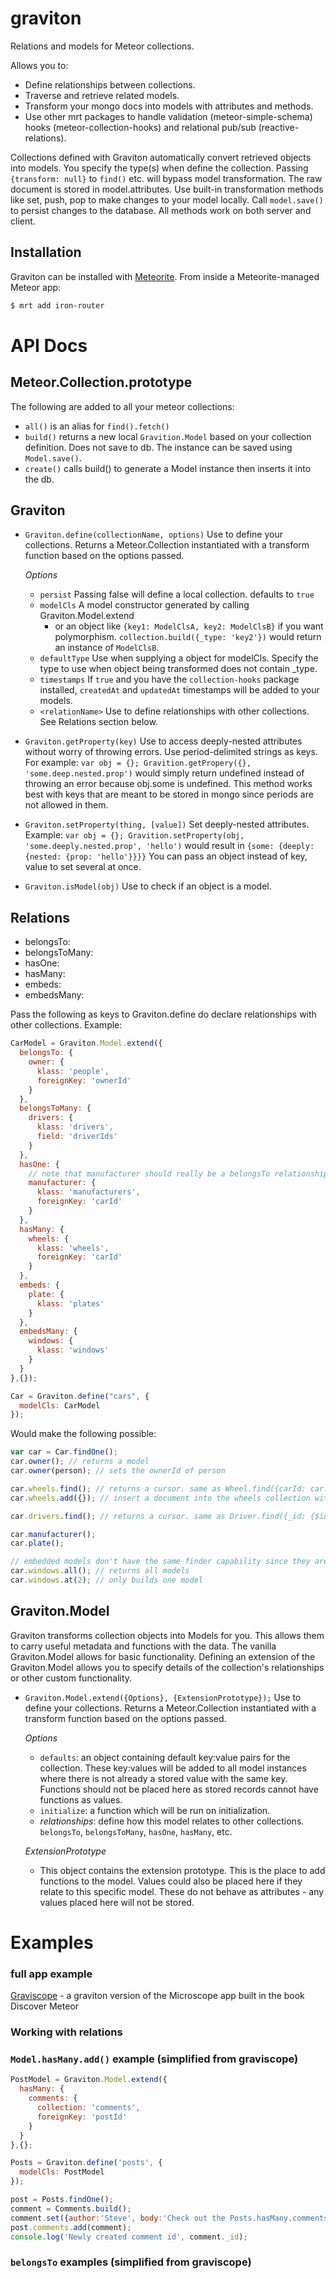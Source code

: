 graviton
========

Relations and models for Meteor collections.

Allows you to:

* Define relationships between collections.
* Traverse and retrieve related models.
* Transform your mongo docs into models with attributes and methods.
* Use other mrt packages to handle validation (meteor-simple-schema) hooks (meteor-collection-hooks) and relational pub/sub (reactive-relations).
 
Collections defined with Graviton automatically convert retrieved objects into models. You specify the type(s) when define the collection. Passing `{transform: null}` to `find()` etc. will bypass model transformation. The raw document is stored in model.attributes. Use built-in transformation methods like set, push, pop to make changes to your model locally. Call `model.save()` to persist changes to the database. All methods work on both server and client.

##  Installation

Graviton can be installed with [Meteorite](https://github.com/oortcloud/meteorite/). From inside a Meteorite-managed Meteor app:

``` sh
$ mrt add iron-router
```

# API Docs

## Meteor.Collection.prototype
The following are added to all your meteor collections:
* `all()` is an alias for `find().fetch()`
* `build()` returns a new local `Gravition.Model` based on your collection definition. Does not save to db. The instance can be saved using `Model.save()`.
* `create()` calls build() to generate a Model instance then inserts it into the db.

## Graviton
* `Graviton.define(collectionName, options)` Use to define your collections. Returns a Meteor.Collection instantiated with a transform function based on the options passed.

  *Options*
    * `persist` Passing false will define a local collection. defaults to `true`
    * `modelCls` A model constructor generated by calling Graviton.Model.extend
      * or an object like `{key1: ModelClsA, key2: ModelClsB}` if you want polymorphism. `collection.build({_type: 'key2'})` would return an instance of `ModelClsB`.
    * `defaultType` Use when supplying a object for modelCls. Specify the type to use when object being transformed does not contain _type.
    * `timestamps` If `true` and you have the `collection-hooks` package installed, `createdAt` and `updatedAt` timestamps will be added to your models.
    * `<relationName>` Use to define relationships with other collections. See Relations section below.

* `Graviton.getProperty(key)` Use to access deeply-nested attributes without worry of throwing errors. Use period-delimited strings as keys. For example: `var obj = {}; Gravition.getPropery({}, 'some.deep.nested.prop')` would simply return undefined instead of throwing an error because obj.some is undefined. This method works best with keys that are meant to be stored in mongo since periods are not allowed in them.
* `Graviton.setProperty(thing, [value])` Set deeply-nested attributes. Example: `var obj = {}; Gravition.setProperty(obj, 'some.deeply.nested.prop', 'hello')` would result in `{some: {deeply: {nested: {prop: 'hello'}}}}` You can pass an object instead of key, value to set several at once.
* `Graviton.isModel(obj)` Use to check if an object is a model.

## Relations

* belongsTo:
* belongsToMany:
* hasOne:
* hasMany:
* embeds:
* embedsMany:

Pass the following as keys to Graviton.define do declare relationships with other collections. Example: 
```javascript
CarModel = Graviton.Model.extend({
  belongsTo: {
    owner: {
      klass: 'people',
      foreignKey: 'ownerId'
    }
  },
  belongsToMany: {
    drivers: {
      klass: 'drivers',
      field: 'driverIds'
    }
  },
  hasOne: {
    // note that manufacturer should really be a belongsTo relationship since manufacturer shouldn't have a single carId
    manufacturer: {
      klass: 'manufacturers',
      foreignKey: 'carId'
    }
  },
  hasMany: {
    wheels: {
      klass: 'wheels',
      foreignKey: 'carId'
    }
  },
  embeds: {
    plate: {
      klass: 'plates'
    }
  },
  embedsMany: {
    windows: {
      klass: 'windows'
    }
  }
},{});

Car = Graviton.define("cars", {
  modelCls: CarModel
});
```
Would make the following possible:
```javascript
var car = Car.findOne();
car.owner(); // returns a model
car.owner(person); // sets the ownerId of person

car.wheels.find(); // returns a cursor. same as Wheel.find({carId: car._id})
car.wheels.add({}); // insert a document into the wheels collection with carId = car._id

car.drivers.find(); // returns a cursor. same as Driver.find({_id: {$in: car.get('driverIds')}})

car.manufacturer();
car.plate();

// embedded models don't have the same finder capability since they aren't kept in minimongo
car.windows.all(); // returns all models
car.windows.at(2); // only builds one model
```

## Graviton.Model

Graviton transforms collection objects into Models for you. This allows them to carry useful metadata and functions with the data. The vanilla Graviton.Model allows for basic functionality. Defining an extension of the Graviton.Model allows you to specify details of the collection's relationships or other custom functionality.

* `Graviton.Model.extend({Options}, {ExtensionPrototype});` Use to define your collections. Returns a Meteor.Collection instantiated with a transform function based on the options passed.

  *Options*
    * `defaults`: an object containing default key:value pairs for the collection. These key:values will be added to all model instances where there is not already a stored value with the same key. Functions should not be placed here as stored records cannot have functions as values.
    * `initialize`: a function which will be run on initialization.
    * _relationships_: define how this model relates to other collections. `belongsTo`, `belongsToMany`, `hasOne`, `hasMany`, etc.
    
  *ExtensionPrototype*
    * This object contains the extension prototype. This is the place to add functions to the model. Values could also be placed here if they relate to this specific model. These do not behave as attributes - any values placed here will not be stored.
      

# Examples

### full app example

[Graviscope](https://github.com/mhwheeler/Graviscope) - a graviton version of the Microscope app built in the book Discover Meteor

### Working with relations

### `Model.hasMany.add()` example (simplified from graviscope)

```javascript
PostModel = Graviton.Model.extend({
  hasMany: {
    comments: {
      collection: 'comments',
      foreignKey: 'postId'
    }
  }
},{};

Posts = Graviton.define('posts', {
  modelCls: PostModel
});
```

```javascript
post = Posts.findOne();
comment = Comments.build();
comment.set({author:'Steve', body:'Check out the Posts.hasMany.comments relationship.'})
post.comments.add(comment);
console.log('Newly created comment id', comment._id);
```

### `belongsTo` examples (simplified from graviscope)
```javascript

```



